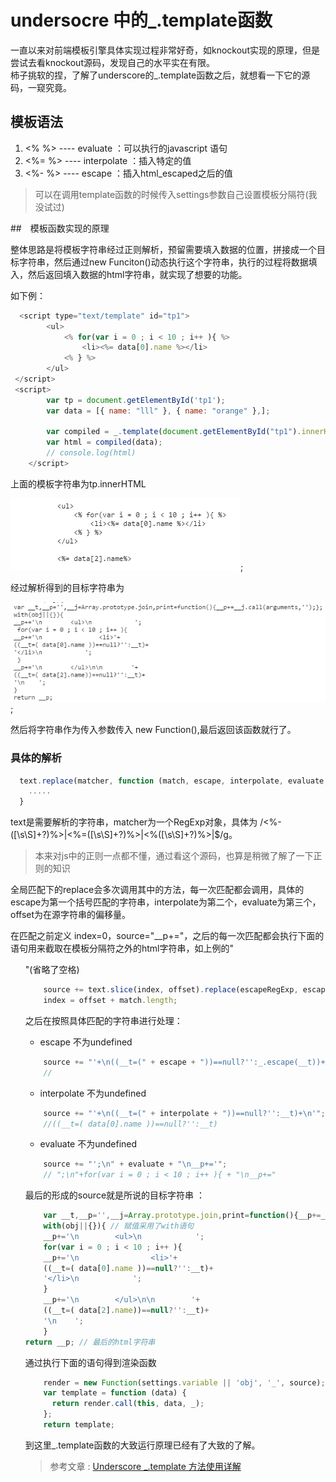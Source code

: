 # undersocre 中的_.template函数

一直以来对前端模板引擎具体实现过程非常好奇，如knockout实现的原理，但是尝试去看knockout源码，发现自己的水平实在有限。  
柿子挑软的捏，了解了underscore的_.template函数之后，就想看一下它的源码，一窥究竟。

## 模板语法

1. <% %> ----  evaluate ：可以执行的javascript 语句
1. <%= %> ---- interpolate ：插入特定的值
1. <%- %> ---- escape ：插入html_escaped之后的值

>可以在调用template函数的时候传入settings参数自己设置模板分隔符(我没试过)

##　模板函数实现的原理

整体思路是将模板字符串经过正则解析，预留需要填入数据的位置，拼接成一个目标字符串，然后通过new Funciton()动态执行这个字符串，执行的过程将数据填入，然后返回填入数据的html字符串，就实现了想要的功能。


如下例：

``` js
  <script type="text/template" id="tp1">
        <ul>
            <% for(var i = 0 ; i < 10 ; i++ ){ %>
                <li><%= data[0].name %></li>
            <% } %>
        </ul>
 </script>
 <script>
        var tp = document.getElementById('tp1');
        var data = [{ name: "lll" }, { name: "orange" },];

        var compiled = _.template(document.getElementById("tp1").innerHTML);
        var html = compiled(data);
        // console.log(html)
    </script>

```

上面的模板字符串为tp.innerHTML

![tp.innerHTML](https://raw.githubusercontent.com/szw782699/blog/master/assets/201703/underscore_t_1.png);

经过解析得到的目标字符串为

![目标字符串](https://raw.githubusercontent.com/szw782699/blog/master/assets/201703/underscore_t_2.png);

然后将字符串作为传入参数传入 new Function(),最后返回该函数就行了。

### 具体的解析

```js
  text.replace(matcher, function (match, escape, interpolate, evaluate, offset) {
    .....
  } 
```

text是需要解析的字符串，matcher为一个RegExp对象，具体为 /<%-([\s\S]+?)%>|<%=([\s\S]+?)%>|<%([\s\S]+?)%>|$/g。  

> 本来对js中的正则一点都不懂，通过看这个源码，也算是稍微了解了一下正则的知识

全局匹配下的replace会多次调用其中的方法，每一次匹配都会调用，具体的escape为第一个括号匹配的字符串，interpolate为第二个，evaluate为第三个，offset为在源字符串的偏移量。

在匹配之前定义 index=0，source="__p+="，之后的每一次匹配都会执行下面的语句用来截取在模板分隔符之外的html字符串，如上例的"<ul>"(省略了空格)

```js
    source += text.slice(index, offset).replace(escapeRegExp, escapeChar); // 转义特殊的符号，让new Function()顺利执行。
    index = offset + match.length; 
```

之后在按照具体匹配的字符串进行处理：

- escape 不为undefined
```js
    source += "'+\n((__t=(" + escape + "))==null?'':_.escape(__t))+\n'";
    // 
```
- interpolate 不为undefined

```js
    source += "'+\n((__t=(" + interpolate + "))==null?'':__t)+\n'";
    //((__t=( data[0].name ))==null?'':__t)
```
- evaluate 不为undefined

```js
    source += "';\n" + evaluate + "\n__p+='";
    // ";\n"+for(var i = 0 ; i < 10 ; i++ ){ + "\n__p+="
```

最后的形成的source就是所说的目标字符串 ： 

```js
    var __t,__p='',__j=Array.prototype.join,print=function(){__p+=__j.call(arguments,'');};
    with(obj||{}){ // 赋值采用了with语句
    __p+='\n        <ul>\n            ';
    for(var i = 0 ; i < 10 ; i++ ){ 
    __p+='\n                <li>'+
    ((__t=( data[0].name ))==null?'':__t)+
    '</li>\n            ';
    } 
    __p+='\n        </ul>\n\n        '+
    ((__t=( data[2].name))==null?'':__t)+
    '\n    ';
    }
return __p; // 最后的html字符串
```

通过执行下面的语句得到渲染函数

```js
    render = new Function(settings.variable || 'obj', '_', source);
    var template = function (data) {
      return render.call(this, data, _);
    };
    return template;
```

到这里_.template函数的大致运行原理已经有了大致的了解。

> 参考文章 : 
[Underscore _.template 方法使用详解](https://github.com/hanzichi/underscore-analysis/issues/26?utm_source=tuicool&utm_medium=referral)







 




